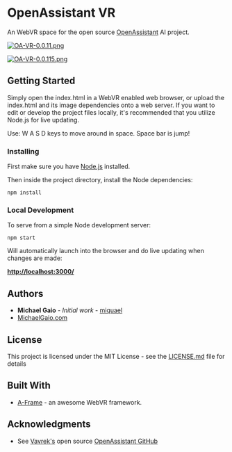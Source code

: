 # OpenAssistant VR

An WebVR space for the open source [OpenAssistant](http://openassistant.org/) AI project.

[![OA-VR-0.0.11.png](https://s3.postimg.org/v3n3q4t3n/OA_VR_0_0_11.png)](https://postimg.org/image/k41wej2of/)

[![OA-VR-0.0.115.png](https://s17.postimg.org/d3y5xs5db/OA_VR_0_0_115.png)](https://postimg.org/image/d3y5xs5d7/)

## Getting Started

Simply open the index.html in a WebVR enabled web browser, or upload the index.html and its image dependencies onto a web server.  If you want to edit or develop the project files locally, it's recommended that you utilize Node.js for live updating.

Use: W A S D keys to move around in space.  Space bar is jump!

### Installing

First make sure you have [Node.js](https://nodejs.org/en/download/package-manager/) installed.

Then inside the project directory, install the Node dependencies:

    npm install

### Local Development

To serve from a simple Node development server:

    npm start

Will automatically launch into the browser and do live updating when changes are made:

[__http://localhost:3000/__](http://localhost:3000/)

## Authors

* **Michael Gaio** - *Initial work* - [miquael](https://github.com/miquael)
* [MichaelGaio.com](http://www.michaelgaio.com)

## License

This project is licensed under the MIT License - see the [LICENSE.md](LICENSE.md) file for details

## Built With

* [A-Frame](https://aframe.io/) - an awesome WebVR framework.

## Acknowledgments

* See [Vavrek's](https://github.com/vavrek) open source [OpenAssistant GitHub](https://github.com/vavrek/openassistant)
